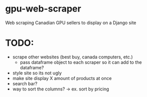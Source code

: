 # gpu-web-scraper
Web scraping Canadian GPU sellers to display on a Django site 

# TODO:
- scrape other websites (best buy, canada computers, etc.)
  - pass dataframe object to each scraper so it can add to the dataframe?
- style site so its not ugly
- make site display X amount of products at once
- search bar?
- way to sort the columns? -> ex. sort by pricing
